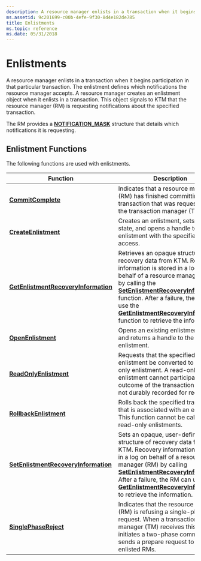 ```yaml
---
description: A resource manager enlists in a transaction when it begins participation in that particular transaction.
ms.assetid: 9c201699-c00b-4efe-9f30-8d4e182de785
title: Enlistments
ms.topic: reference
ms.date: 05/31/2018
---
```


# Enlistments

A resource manager enlists in a transaction when it begins participation in that particular transaction. The enlistment defines which notifications the resource manager accepts. A resource manager creates an enlistment object when it enlists in a transaction. This object signals to KTM that the resource manager (RM) is requesting notifications about the specified transaction.

The RM provides a [**NOTIFICATION\_MASK**](notification-mask.md) structure that details which notifications it is requesting.

## Enlistment Functions

The following functions are used with enlistments.



| Function                                                                          | Description                                                                                                                                                                                                                                                                                                                                                                                             |
|-----------------------------------------------------------------------------------|---------------------------------------------------------------------------------------------------------------------------------------------------------------------------------------------------------------------------------------------------------------------------------------------------------------------------------------------------------------------------------------------------------|
| [**CommitComplete**](/windows/desktop/api/Ktmw32/nf-ktmw32-commitcomplete)                                          | Indicates that a resource manager (RM) has finished committing a transaction that was requested by the transaction manager (TM).                                                                                                                                                                                                                                                                        |
| [**CreateEnlistment**](/windows/desktop/api/KtmW32/nf-ktmw32-createenlistment)                                      | Creates an enlistment, sets its initial state, and opens a handle to the enlistment with the specified access.                                                                                                                                                                                                                                                                                          |
| [**GetEnlistmentRecoveryInformation**](/windows/desktop/api/Ktmw32/nf-ktmw32-getenlistmentrecoveryinformation) | Retrieves an opaque structure of recovery data from KTM. Recovery information is stored in a log on behalf of a resource manager (RM) by calling the [**SetEnlistmentRecoveryInformation**](/windows/desktop/api/Ktmw32/nf-ktmw32-setenlistmentrecoveryinformation) function. After a failure, the RM can use the [**GetEnlistmentRecoveryInformation**](/windows/desktop/api/Ktmw32/nf-ktmw32-getenlistmentrecoveryinformation) function to retrieve the information. |
| [**OpenEnlistment**](/windows/desktop/api/Ktmw32/nf-ktmw32-openenlistment)                                          | Opens an existing enlistment object, and returns a handle to the enlistment.                                                                                                                                                                                                                                                                                                                            |
| [**ReadOnlyEnlistment**](/windows/desktop/api/Ktmw32/nf-ktmw32-readonlyenlistment)                                  | Requests that the specified enlistment be converted to a read-only enlistment. A read-only enlistment cannot participate in the outcome of the transaction and is not durably recorded for recovery.                                                                                                                                                                                                    |
| [**RollbackEnlistment**](/windows/desktop/api/Ktmw32/nf-ktmw32-rollbackenlistment)                                  | Rolls back the specified transaction that is associated with an enlistment. This function cannot be called for read-only enlistments.                                                                                                                                                                                                                                                                   |
| [**SetEnlistmentRecoveryInformation**](/windows/desktop/api/Ktmw32/nf-ktmw32-setenlistmentrecoveryinformation)      | Sets an opaque, user-defined structure of recovery data from KTM. Recovery information is stored in a log on behalf of a resource manager (RM) by calling [**SetEnlistmentRecoveryInformation**](/windows/desktop/api/Ktmw32/nf-ktmw32-setenlistmentrecoveryinformation). After a failure, the RM can use [**GetEnlistmentRecoveryInformation**](/windows/desktop/api/Ktmw32/nf-ktmw32-getenlistmentrecoveryinformation) to retrieve the information.                  |
| [**SinglePhaseReject**](/windows/desktop/api/Ktmw32/nf-ktmw32-singlephasereject)                                    | Indicates that the resource manager (RM) is refusing a single-phase request. When a transaction manager (TM) receives this call, it initiates a two-phase commit and sends a prepare request to all enlisted RMs.                                                                                                                                                                                       |



 

 

 



